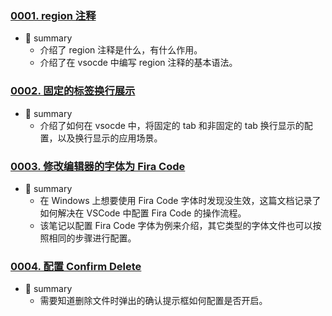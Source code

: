 ### [0001. region 注释](https://github.com/Tdahuyou/vscode/tree/main/0001.%20region%20%E6%B3%A8%E9%87%8A) <!-- [locale](./0001.%20region%20%E6%B3%A8%E9%87%8A/README.md) -->

- 📝 summary
  - 介绍了 region 注释是什么，有什么作用。
  - 介绍了在 vsocde 中编写 region 注释的基本语法。


<!-- !====================>分隔符<====================! -->
### [0002. 固定的标签换行展示](https://github.com/Tdahuyou/vscode/tree/main/0002.%20%E5%9B%BA%E5%AE%9A%E7%9A%84%E6%A0%87%E7%AD%BE%E6%8D%A2%E8%A1%8C%E5%B1%95%E7%A4%BA) <!-- [locale](./0002.%20%E5%9B%BA%E5%AE%9A%E7%9A%84%E6%A0%87%E7%AD%BE%E6%8D%A2%E8%A1%8C%E5%B1%95%E7%A4%BA/README.md) -->

- 📝 summary
  - 介绍了如何在 vsocde 中，将固定的 tab 和非固定的 tab 换行显示的配置，以及换行显示的应用场景。


<!-- !====================>分隔符<====================! -->
### [0003. 修改编辑器的字体为 Fira Code](https://github.com/Tdahuyou/vscode/tree/main/0003.%20%E4%BF%AE%E6%94%B9%E7%BC%96%E8%BE%91%E5%99%A8%E7%9A%84%E5%AD%97%E4%BD%93%E4%B8%BA%20Fira%20Code) <!-- [locale](./0003.%20%E4%BF%AE%E6%94%B9%E7%BC%96%E8%BE%91%E5%99%A8%E7%9A%84%E5%AD%97%E4%BD%93%E4%B8%BA%20Fira%20Code/README.md) -->

- 📝 summary
  - 在 Windows 上想要使用 Fira Code 字体时发现没生效，这篇文档记录了如何解决在 VSCode 中配置 Fira Code 的操作流程。
  - 该笔记以配置 Fira Code 字体为例来介绍，其它类型的字体文件也可以按照相同的步骤进行配置。


<!-- !====================>分隔符<====================! -->
### [0004. 配置 Confirm Delete](https://github.com/Tdahuyou/vscode/tree/main/0004.%20%E9%85%8D%E7%BD%AE%20Confirm%20Delete) <!-- [locale](./0004.%20%E9%85%8D%E7%BD%AE%20Confirm%20Delete/README.md) -->

- 📝 summary
  - 需要知道删除文件时弹出的确认提示框如何配置是否开启。


<!-- !====================>分隔符<====================! -->
